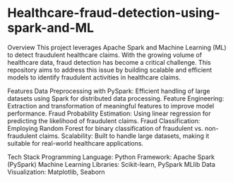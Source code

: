 # Healthcare-fraud-detection-using-spark-and-ML
Overview
This project leverages Apache Spark and Machine Learning (ML) to detect fraudulent healthcare claims. With the growing volume of healthcare data, fraud detection has become a critical challenge. This repository aims to address this issue by building scalable and efficient models to identify fraudulent activities in healthcare claims.

Features
Data Preprocessing with PySpark: Efficient handling of large datasets using Spark for distributed data processing.
Feature Engineering: Extraction and transformation of meaningful features to improve model performance.
Fraud Probability Estimation: Using linear regression for predicting the likelihood of fraudulent claims.
Fraud Classification: Employing Random Forest for binary classification of fraudulent vs. non-fraudulent claims.
Scalability: Built to handle large datasets, making it suitable for real-world healthcare applications.

Tech Stack
Programming Language: Python
Framework: Apache Spark (PySpark)
Machine Learning Libraries: Scikit-learn, PySpark MLlib
Data Visualization: Matplotlib, Seaborn
